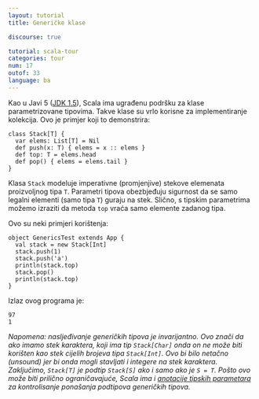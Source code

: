 ```yaml
---
layout: tutorial
title: Generičke klase

discourse: true

tutorial: scala-tour
categories: tour
num: 17
outof: 33
language: ba
---
```


Kao u Javi 5 ([JDK 1.5](http://java.sun.com/j2se/1.5/)), Scala ima ugrađenu podršku za klase parametrizovane tipovima.
Takve klase su vrlo korisne za implementiranje kolekcija.
Ovo je primjer koji to demonstrira:

    class Stack[T] {
      var elems: List[T] = Nil
      def push(x: T) { elems = x :: elems }
      def top: T = elems.head
      def pop() { elems = elems.tail }
    }

Klasa `Stack` modeluje imperativne (promjenjive) stekove elemenata proizvoljnog tipa `T`.
Parametri tipova obezbjeđuju sigurnost da se samo legalni elementi (samo tipa `T`) guraju na stek.
Slično, s tipskim parametrima možemo izraziti da metoda `top` vraća samo elemente zadanog tipa.

Ovo su neki primjeri korištenja:

    object GenericsTest extends App {
      val stack = new Stack[Int]
      stack.push(1)
      stack.push('a')
      println(stack.top)
      stack.pop()
      println(stack.top)
    }

Izlaz ovog programa je:

    97
    1

_Napomena: nasljeđivanje generičkih tipova je *invarijantno*.
Ovo znači da ako imamo stek karaktera, koji ima tip `Stack[Char]` onda on ne može biti korišten kao stek cijelih brojeva tipa `Stack[Int]`.
Ovo bi bilo netačno (unsound) jer bi onda mogli stavljati i integere na stek karaktera.
Zaključimo, `Stack[T]` je podtip `Stack[S]` ako i samo ako je `S = T`.
Pošto ovo može biti prilično ograničavajuće, Scala ima i [anotacije tipskih parametara](variances.html) za kontrolisanje ponašanja podtipova generičkih tipova._

